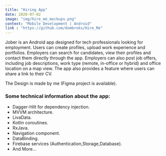 ```yaml
---
title: "Hiring App"
date: 2020-07-02
image: "img/hire_me_mockups.png"
context: "Mobile Development | Android"
link : "https://github.com/dombroks/Hire_Me"
---
```


Jober is an Android app designed for tech professionals looking for employment. Users can create profiles, upload work experience and portfolios. Employers can search for candidates, view their profiles and contact them directly through the app. Employers can also post job offers, including job descriptions, work type (remote, in-office or hybrid) and office location on a map view. The app also provides a feature where users can share a link to their CV.

The Design is made by me (Figma project is available).

### Some technical information about the app:


- Dagger-Hilt for dependency injection.
- MVVM architecture.
- LivaData.
- Kotlin coroutines.
- RxJava.
- Navigation component.
- DataBinding.
- Firebase services (Authentication,Storage,Database).
- And More...